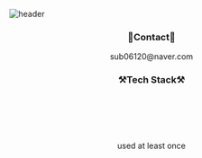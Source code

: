 ![header](https://capsule-render.vercel.app/api?type=waving&color=auto&height=400&section=header&text=Welcome👋&fontSize=70&desc=Jugyeong's%20Github&descSize=40)
<h3 align="center">💌Contact💌</h3>
<p align="center">sub06120@naver.com</p>



<h3 align="center">⚒️Tech Stack⚒️</h3>

<br>
<br>
<br>
<br>



<p align="center">used at least once</p>
